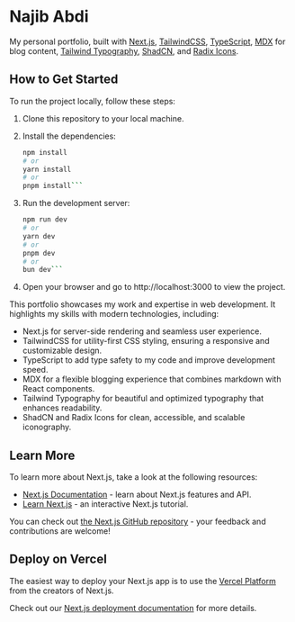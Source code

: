 # Najib Abdi

My personal portfolio, built with [Next.js](https://nextjs.org), [TailwindCSS](https://tailwindcss.com), [TypeScript](https://www.typescriptlang.org), [MDX](https://mdxjs.com) for blog content, [Tailwind Typography](https://github.com/tailwindlabs/tailwindcss-typography), [ShadCN](https://github.com/ShadCN), and [Radix Icons](https://www.radix-ui.com/icons).

## How to Get Started

To run the project locally, follow these steps:

1. Clone this repository to your local machine.
2. Install the dependencies:

   ```bash
   npm install
   # or
   yarn install
   # or
   pnpm install```

3. Run the development server:

    ```bash
    npm run dev
    # or
    yarn dev
    # or
    pnpm dev
    # or
    bun dev```
4. Open your browser and go to http://localhost:3000 to view the project.

This portfolio showcases my work and expertise in web development. It highlights my skills with modern technologies, including:

- Next.js for server-side rendering and seamless user experience.
- TailwindCSS for utility-first CSS styling, ensuring a responsive and customizable design.
- TypeScript to add type safety to my code and improve development speed.
- MDX for a flexible blogging experience that combines markdown with React components.
- Tailwind Typography for beautiful and optimized typography that enhances readability.
- ShadCN and Radix Icons for clean, accessible, and scalable iconography.

## Learn More

To learn more about Next.js, take a look at the following resources:

- [Next.js Documentation](https://nextjs.org/docs) - learn about Next.js features and API.
- [Learn Next.js](https://nextjs.org/learn) - an interactive Next.js tutorial.

You can check out [the Next.js GitHub repository](https://github.com/vercel/next.js) - your feedback and contributions are welcome!

## Deploy on Vercel

The easiest way to deploy your Next.js app is to use the [Vercel Platform](https://vercel.com/new?utm_medium=default-template&filter=next.js&utm_source=create-next-app&utm_campaign=create-next-app-readme) from the creators of Next.js.

Check out our [Next.js deployment documentation](https://nextjs.org/docs/app/building-your-application/deploying) for more details.
